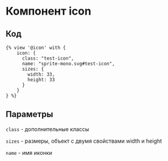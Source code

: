 # Компонент icon

## Код

```twig
{% view '@icon' with {
    icon: {
      class: "test-icon",
      name: "sprite-mono.svg#test-icon",
      sizes: {
        width: 33,
        height: 33
      }
    }
} %}
```

## Параметры

`class` - дополнительные классы

`sizes` - размеры, объект с двумя свойствами width и height

`name` - имя иконки